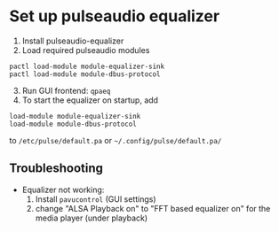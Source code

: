 # Set up pulseaudio equalizer

1. Install pulseaudio-equalizer
2. Load required pulseaudio modules
```
pactl load-module module-equalizer-sink
pactl load-module module-dbus-protocol
```
3. Run GUI frontend: `qpaeq`
4. To start the equalizer on startup, add
```
load-module module-equalizer-sink
load-module module-dbus-protocol
```
to `/etc/pulse/default.pa` or `~/.config/pulse/default.pa/`

## Troubleshooting
* Equalizer not working:
    1. Install `pavucontrol` (GUI settings) 
    2. change "ALSA Playback on" to "FFT based equalizer on" for the media player (under playback)
